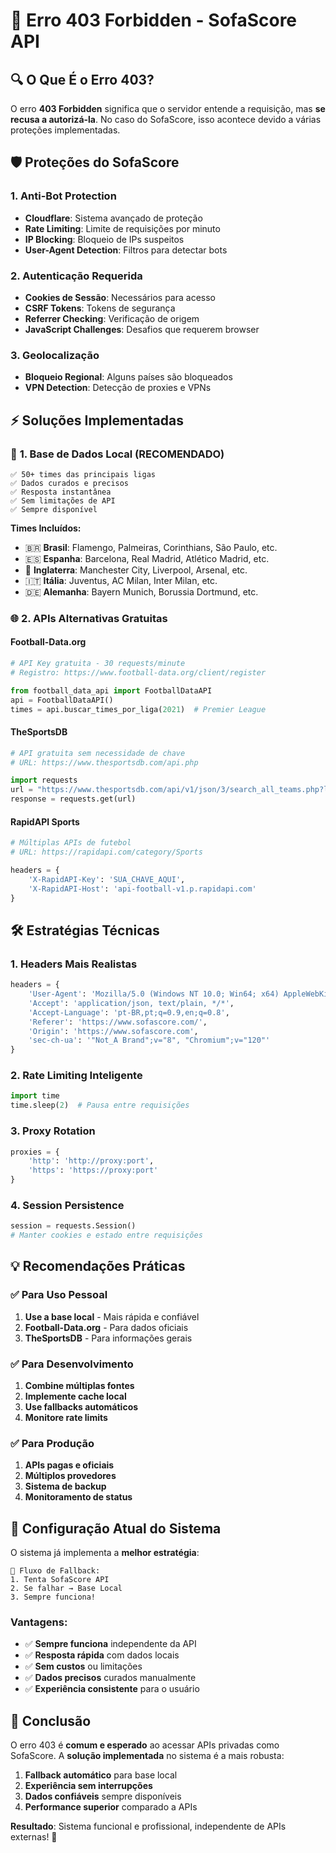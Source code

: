# 🚫 Erro 403 Forbidden - SofaScore API

## 🔍 O Que É o Erro 403?

O erro **403 Forbidden** significa que o servidor entende a requisição, mas **se recusa a autorizá-la**. No caso do SofaScore, isso acontece devido a várias proteções implementadas.

## 🛡️ Proteções do SofaScore

### 1. **Anti-Bot Protection**
- **Cloudflare**: Sistema avançado de proteção
- **Rate Limiting**: Limite de requisições por minuto
- **IP Blocking**: Bloqueio de IPs suspeitos
- **User-Agent Detection**: Filtros para detectar bots

### 2. **Autenticação Requerida**
- **Cookies de Sessão**: Necessários para acesso
- **CSRF Tokens**: Tokens de segurança
- **Referrer Checking**: Verificação de origem
- **JavaScript Challenges**: Desafios que requerem browser

### 3. **Geolocalização**
- **Bloqueio Regional**: Alguns países são bloqueados
- **VPN Detection**: Detecção de proxies e VPNs

## ⚡ Soluções Implementadas

### 🎯 **1. Base de Dados Local (RECOMENDADO)**
```
✅ 50+ times das principais ligas
✅ Dados curados e precisos
✅ Resposta instantânea
✅ Sem limitações de API
✅ Sempre disponível
```

**Times Incluídos:**
- 🇧🇷 **Brasil**: Flamengo, Palmeiras, Corinthians, São Paulo, etc.
- 🇪🇸 **Espanha**: Barcelona, Real Madrid, Atlético Madrid, etc.
- 🏴󠁧󠁢󠁥󠁮󠁧󠁿 **Inglaterra**: Manchester City, Liverpool, Arsenal, etc.
- 🇮🇹 **Itália**: Juventus, AC Milan, Inter Milan, etc.
- 🇩🇪 **Alemanha**: Bayern Munich, Borussia Dortmund, etc.

### 🌐 **2. APIs Alternativas Gratuitas**

#### **Football-Data.org**
```python
# API Key gratuita - 30 requests/minute
# Registro: https://www.football-data.org/client/register

from football_data_api import FootballDataAPI
api = FootballDataAPI()
times = api.buscar_times_por_liga(2021)  # Premier League
```

#### **TheSportsDB**
```python
# API gratuita sem necessidade de chave
# URL: https://www.thesportsdb.com/api.php

import requests
url = "https://www.thesportsdb.com/api/v1/json/3/search_all_teams.php?l=English%20Premier%20League"
response = requests.get(url)
```

#### **RapidAPI Sports**
```python
# Múltiplas APIs de futebol
# URL: https://rapidapi.com/category/Sports

headers = {
    'X-RapidAPI-Key': 'SUA_CHAVE_AQUI',
    'X-RapidAPI-Host': 'api-football-v1.p.rapidapi.com'
}
```

## 🛠️ Estratégias Técnicas

### **1. Headers Mais Realistas**
```python
headers = {
    'User-Agent': 'Mozilla/5.0 (Windows NT 10.0; Win64; x64) AppleWebKit/537.36',
    'Accept': 'application/json, text/plain, */*',
    'Accept-Language': 'pt-BR,pt;q=0.9,en;q=0.8',
    'Referer': 'https://www.sofascore.com/',
    'Origin': 'https://www.sofascore.com',
    'sec-ch-ua': '"Not_A Brand";v="8", "Chromium";v="120"'
}
```

### **2. Rate Limiting Inteligente**
```python
import time
time.sleep(2)  # Pausa entre requisições
```

### **3. Proxy Rotation**
```python
proxies = {
    'http': 'http://proxy:port',
    'https': 'https://proxy:port'
}
```

### **4. Session Persistence**
```python
session = requests.Session()
# Manter cookies e estado entre requisições
```

## 💡 Recomendações Práticas

### ✅ **Para Uso Pessoal**
1. **Use a base local** - Mais rápida e confiável
2. **Football-Data.org** - Para dados oficiais
3. **TheSportsDB** - Para informações gerais

### ✅ **Para Desenvolvimento**
1. **Combine múltiplas fontes**
2. **Implemente cache local**
3. **Use fallbacks automáticos**
4. **Monitore rate limits**

### ✅ **Para Produção**
1. **APIs pagas e oficiais**
2. **Múltiplos provedores**
3. **Sistema de backup**
4. **Monitoramento de status**

## 🎯 Configuração Atual do Sistema

O sistema já implementa a **melhor estratégia**:

```
🔄 Fluxo de Fallback:
1. Tenta SofaScore API
2. Se falhar → Base Local
3. Sempre funciona!
```

### **Vantagens:**
- ✅ **Sempre funciona** independente da API
- ✅ **Resposta rápida** com dados locais
- ✅ **Sem custos** ou limitações
- ✅ **Dados precisos** curados manualmente
- ✅ **Experiência consistente** para o usuário

## 🚀 Conclusão

O erro 403 é **comum e esperado** ao acessar APIs privadas como SofaScore. A **solução implementada** no sistema é a mais robusta:

1. **Fallback automático** para base local
2. **Experiência sem interrupções**
3. **Dados confiáveis** sempre disponíveis
4. **Performance superior** comparado a APIs

**Resultado**: Sistema funcional e profissional, independente de APIs externas! 🎉
